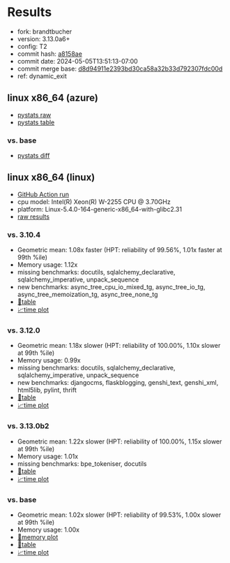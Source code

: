 # Results

- fork: brandtbucher
- version: 3.13.0a6+
- config: T2
- commit hash: [a8158ae](https://github.com/brandtbucher/cpython/commit/a8158ae)
- commit date: 2024-05-05T13:51:13-07:00
- commit merge base: [d8d94911e2393bd30ca58a32b33d792307fdc00d](https://github.com/brandtbucher/cpython/commit/d8d94911e2393bd30ca58a32b33d792307fdc00d)
- ref: dynamic_exit

## linux x86_64 (azure)

- [pystats raw](bm-20240505-azure-x86_64-brandtbucher-dynamic_exit-3.13.0a6%2B-a8158ae-pystats.json)
- [pystats table](bm-20240505-azure-x86_64-brandtbucher-dynamic_exit-3.13.0a6%2B-a8158ae-pystats.md)

### vs. base

- [pystats diff](bm-20240505-azure-x86_64-brandtbucher-dynamic_exit-3.13.0a6%2B-a8158ae-pystats-vs-base.md)

## linux x86_64 (linux)

- [GitHub Action run](https://github.com/faster-cpython/benchmarking/actions/runs/8961182344)
- cpu model: Intel(R) Xeon(R) W-2255 CPU @ 3.70GHz
- platform: Linux-5.4.0-164-generic-x86_64-with-glibc2.31
- [raw results](bm-20240505-linux-x86_64-brandtbucher-dynamic_exit-3.13.0a6%2B-a8158ae.json)

### vs. 3.10.4

- Geometric mean: 1.08x faster (HPT: reliability of 99.56%, 1.01x faster at 99th %ile)
- Memory usage: 1.12x
- missing benchmarks: docutils, sqlalchemy_declarative, sqlalchemy_imperative, unpack_sequence
- new benchmarks: async_tree_cpu_io_mixed_tg, async_tree_io_tg, async_tree_memoization_tg, async_tree_none_tg
- [📄table](bm-20240505-linux-x86_64-brandtbucher-dynamic_exit-3.13.0a6%2B-a8158ae-vs-3.10.4.md)
- [📈time plot](bm-20240505-linux-x86_64-brandtbucher-dynamic_exit-3.13.0a6%2B-a8158ae-vs-3.10.4.svg)

### vs. 3.12.0

- Geometric mean: 1.18x slower (HPT: reliability of 100.00%, 1.10x slower at 99th %ile)
- Memory usage: 0.99x
- missing benchmarks: docutils, sqlalchemy_declarative, sqlalchemy_imperative, unpack_sequence
- new benchmarks: djangocms, flaskblogging, genshi_text, genshi_xml, html5lib, pylint, thrift
- [📄table](bm-20240505-linux-x86_64-brandtbucher-dynamic_exit-3.13.0a6%2B-a8158ae-vs-3.12.0.md)
- [📈time plot](bm-20240505-linux-x86_64-brandtbucher-dynamic_exit-3.13.0a6%2B-a8158ae-vs-3.12.0.svg)

### vs. 3.13.0b2

- Geometric mean: 1.22x slower (HPT: reliability of 100.00%, 1.15x slower at 99th %ile)
- Memory usage: 1.01x
- missing benchmarks: bpe_tokeniser, docutils
- [📄table](bm-20240505-linux-x86_64-brandtbucher-dynamic_exit-3.13.0a6%2B-a8158ae-vs-3.13.0b2.md)
- [📈time plot](bm-20240505-linux-x86_64-brandtbucher-dynamic_exit-3.13.0a6%2B-a8158ae-vs-3.13.0b2.svg)

### vs. base

- Geometric mean: 1.02x slower (HPT: reliability of 99.53%, 1.00x slower at 99th %ile)
- Memory usage: 1.00x
- [🧠memory plot](bm-20240505-linux-x86_64-brandtbucher-dynamic_exit-3.13.0a6%2B-a8158ae-vs-base-mem.svg)
- [📄table](bm-20240505-linux-x86_64-brandtbucher-dynamic_exit-3.13.0a6%2B-a8158ae-vs-base.md)
- [📈time plot](bm-20240505-linux-x86_64-brandtbucher-dynamic_exit-3.13.0a6%2B-a8158ae-vs-base.svg)

